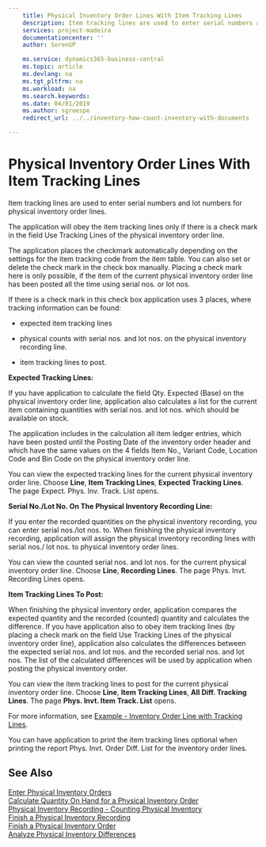 ```yaml
---
    title: Physical Inventory Order Lines With Item Tracking Lines
    description: Item tracking lines are used to enter serial numbers and lot numbers for physical inventory order lines.
    services: project-madeira
    documentationcenter: ''
    author: SorenGP

    ms.service: dynamics365-business-central
    ms.topic: article
    ms.devlang: na
    ms.tgt_pltfrm: na
    ms.workload: na
    ms.search.keywords:
    ms.date: 04/01/2019
    ms.author: sgroespe
    redirect_url: ../../inventory-how-count-inventory-with-documents

---
```

# Physical Inventory Order Lines With Item Tracking Lines
Item tracking lines are used to enter serial numbers and lot numbers for physical inventory order lines.  

 The application will obey the item tracking lines only if there is a check mark in the field Use Tracking Lines of the physical inventory order line.  

 The application places the checkmark automatically depending on the settings for the item tracking code from the item table. You can also set or delete the check mark in the check box manually. Placing a check mark here is only possible, if the item of the current physical inventory order line has been posted all the time using serial nos. or lot nos.  

 If there is a check mark in this check box application uses 3 places, where tracking information can be found:  

-   expected item tracking lines  

-   physical counts with serial nos. and lot nos. on the physical inventory recording line.  

-   item tracking lines to post.  

 **Expected Tracking Lines:**  

 If you have application to calculate the field Qty. Expected (Base) on the physical inventory order line, application also calculates a list for the current item containing quantities with serial nos. and lot nos. which should be available on stock.  

 The application includes in the calculation all item ledger entries, which have been posted until the Posting Date of the inventory order header and which have the same values on the 4 fields Item No., Variant Code, Location Code and Bin Code on the physical inventory order line.  

 You can view the expected tracking lines for the current physical inventory order line. Choose **Line**, **Item Tracking Lines**, **Expected Tracking Lines**. The page Expect. Phys. Inv. Track. List opens.  

 **Serial No./Lot No. On The Physical Inventory Recording Line:**  

 If you enter the recorded quantities on the physical inventory recording, you can enter serial nos./lot nos. to. When finishing the physical inventory recording, application will assign the physical inventory recording lines with serial nos./ lot nos. to physical inventory order lines.  

 You can view the counted serial nos. and lot nos. for the current physical inventory order line. Choose **Line**, **Recording Lines**. The page Phys. Invt. Recording Lines opens.  

 **Item Tracking Lines To Post:**  

 When finishing the physical inventory order, application compares the expected quantity and the recorded (counted) quantity and calculates the difference. If you have application also to obey item tracking lines (by placing a check mark on the field Use Tracking Lines of the physical inventory order line), application also calculates the differences between the expected serial nos. and lot nos. and the recorded serial nos. and lot nos. The list of the calculated differences will be used by application when posting the physical inventory order.  

 You can view the item tracking lines to post for the current physical inventory order line. Choose **Line**, **Item Tracking Lines**, **All Diff. Tracking Lines**. The page **Phys. Invt. Item Track. List** opens.  

 For more information, see [Example - Inventory Order Line with Tracking Lines](example-inventory-order-line-with-tracking-lines.md).  

 You can have application to print the item tracking lines optional when printing the report Phys. Invt. Order Diff. List for the inventory order lines.  

## See Also  
 [Enter Physical Inventory Orders](how-to-enter-physical-inventory-orders.md)   
 [Calculate Quantity On Hand for a Physical Inventory Order](how-to-calculate-quantity-on-hand-for-a-physical-inventory-order.md)   
 [Physical Inventory Recording - Counting Physical Inventory](physical-inventory-recording-counting-physical-inventory.md)   
 [Finish a Physical Inventory Recording](how-to-finish-a-physical-inventory-recording.md)   
 [Finish a Physical Inventory Order](how-to-finish-a-physical-inventory-order.md)   
 [Analyze Physical Inventory Differences](how-to-analyze-physical-inventory-differences.md)
